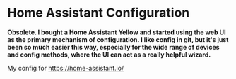 # Home Assistant Configuration

**Obsolete. I bought a Home Assistant Yellow and started using the web UI as the primary mechanism of configuration. I like config in git, but it's just been so much easier this way, especially for the wide range of devices and config methods, where the UI can act as a really helpful wizard.**

My config for https://home-assistant.io/
